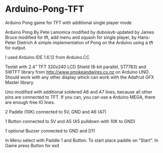 # Arduino-Pong-TFT
Arduino Pong game for TFT with additional single player mode



 Arduino Pong
 By Pete Lamonica
 modified by duboisvb
 updated by James Bruce 
 modified for tft, add menu and squash for single player, by Hans-Peter Dietrich
 A simple implementation of Pong on the Arduino using a tft for output.
  
  I used Arduino IDE 1.6.12 from Arduino.CC
  
  Testet with 2.4" TFT 320x240 LCD Shield (8-bit parallel, ST7783) and SWTFT library 
  from http://www.smokeandwires.co.nz on Arduino UNO.  Should work with any other display which can work with 
  the Adafruit GFX Master library.
  
  Uno modified with additional soldered A6 and A7 lines, because all other pins are connected to TFT. If you can, you can use a Arduino MEGA, there are enough free IO lines.
  
  2 Paddle (10K) connected to 5V, GND and A6 (A7)
  
  1 Button connected to 5V and A5 (A5 pulldown with 10K to GND)
  
  1 optional Buzzer connected to GND and D11
 
  
  In Menu select with Paddle 1 and Button. To start place paddle on "Start".
  In Game press Button for exit
  
 

